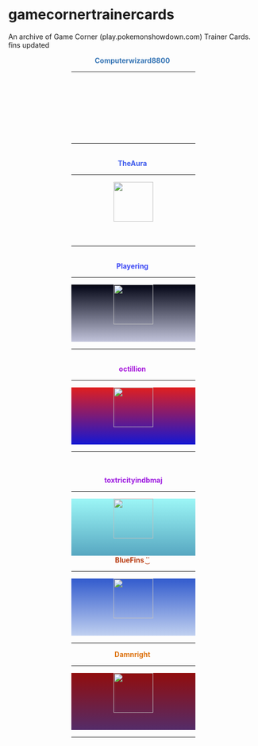 # gamecornertrainercards

An archive of Game Corner (play.pokemonshowdown.com) Trainer Cards. fins updated



<body>
<center><span class="infobox" style="display: inline-block ; width: 250px"><center><b><strong style="color: #3675b5">Computerwizard8800</strong></b>&nbsp;<hr><span style="display: block ; height: 115px"><span style="display: inline-block ; height: 30px ; width: 40px ; background: transparent url(&quot;https://play.pokemonshowdown.com/sprites/pokemonicons-sheet.png?v16&quot;) no-repeat scroll -360px -480px"></span>&nbsp;<br><span style="display: inline-block ; height: 30px ; width: 40px"></span></span><hr><br></center></span></center>


<center><span class="infobox" style="display: inline-block ; width: 250px"><center><b><strong style="color: #3e5bec">TheAura</strong></b>&nbsp;<hr><span style="display: block ; height: 115px"><span style="display: inline-block ; height: 30px ; width: 40px"></span><img src="//play.pokemonshowdown.com/sprites/trainers/allister-masters.png" width="80px" height="80px"><span style="display: inline-block ; height: 30px ; width: 40px"></span><br><span style="display: inline-block ; height: 30px ; width: 40px ; background: transparent url(&quot;https://play.pokemonshowdown.com/sprites/pokemonicons-sheet.png?v16&quot;) no-repeat scroll -80px -1770px"></span><span style="display: inline-block ; height: 30px ; width: 40px ; background: transparent url(&quot;https://play.pokemonshowdown.com/sprites/pokemonicons-sheet.png?v16&quot;) no-repeat scroll -120px -1770px"></span><span style="display: inline-block ; height: 30px ; width: 40px ; background: transparent url(&quot;https://play.pokemonshowdown.com/sprites/pokemonicons-sheet.png?v16&quot;) no-repeat scroll -40px -1770px"></span><span style="display: inline-block ; height: 30px ; width: 40px ; background: transparent url(&quot;https://play.pokemonshowdown.com/sprites/pokemonicons-sheet.png?v16&quot;) no-repeat scroll -40px -1770px"></span><span style="display: inline-block ; height: 30px ; width: 40px ; background: transparent url(&quot;https://play.pokemonshowdown.com/sprites/pokemonicons-sheet.png?v16&quot;) no-repeat scroll -120px -1770px"></span><span style="display: inline-block ; height: 30px ; width: 40px ; background: transparent url(&quot;https://play.pokemonshowdown.com/sprites/pokemonicons-sheet.png?v16&quot;) no-repeat scroll -80px -1770px"></span></span><hr><br></center></span></center>


<center><span class="infobox" style="display: inline-block ; width: 250px"><center><b><strong style="color: #3a46f4">Playering</strong></b>&nbsp;<hr><span style="display: block ; height: 115px ; background: linear-gradient(#010313 , #c2c4db)"><span style="display: inline-block ; height: 30px ; width: 40px"></span><img src="//play.pokemonshowdown.com/sprites/trainers/ingo-hisui.png" width="80px" height="80px"><span style="display: inline-block ; height: 30px ; width: 40px"></span><br><span style="display: inline-block ; height: 30px ; width: 40px ; background: transparent url(&quot;https://play.pokemonshowdown.com/sprites/pokemonicons-sheet.png?v16&quot;) no-repeat scroll -80px -2010px"></span><span style="display: inline-block ; height: 30px ; width: 40px ; background: transparent url(&quot;https://play.pokemonshowdown.com/sprites/pokemonicons-sheet.png?v16&quot;) no-repeat scroll -200px -2010px"></span><span style="display: inline-block ; height: 30px ; width: 40px ; background: transparent url(&quot;https://play.pokemonshowdown.com/sprites/pokemonicons-sheet.png?v16&quot;) no-repeat scroll -400px -1980px"></span><span style="display: inline-block ; height: 30px ; width: 40px ; background: transparent url(&quot;https://play.pokemonshowdown.com/sprites/pokemonicons-sheet.png?v16&quot;) no-repeat scroll -360px -1680px"></span><span style="display: inline-block ; height: 30px ; width: 40px ; background: transparent url(&quot;https://play.pokemonshowdown.com/sprites/pokemonicons-sheet.png?v16&quot;) no-repeat scroll -200px -3330px"></span><span style="display: inline-block ; height: 30px ; width: 40px ; background: transparent url(&quot;https://play.pokemonshowdown.com/sprites/pokemonicons-sheet.png?v16&quot;) no-repeat scroll -160px -3300px"></span></span><hr><br></center></span></center>

<center><span class="infobox" style="display: inline-block ; width: 250px"><center><b><strong style="color: #a81bdc">octillion</strong></b>&nbsp;<hr><span style="display: block ; height: 115px ; background: linear-gradient(#e01f1f , #1417d3)"><span style="display: inline-block ; height: 30px ; width: 40px"></span><img src="//play.pokemonshowdown.com/sprites/trainers/iono.png" width="80px" height="80px"><span style="display: inline-block ; height: 30px ; width: 40px"></span><br><span style="display: inline-block ; height: 30px ; width: 40px ; background: transparent url(&quot;https://play.pokemonshowdown.com/sprites/pokemonicons-sheet.png?v16&quot;) no-repeat scroll -320px -540px"></span><span style="display: inline-block ; height: 30px ; width: 40px ; background: transparent url(&quot;https://play.pokemonshowdown.com/sprites/pokemonicons-sheet.png?v16&quot;) no-repeat scroll -440px -1950px"></span><span style="display: inline-block ; height: 30px ; width: 40px ; background: transparent url(&quot;https://play.pokemonshowdown.com/sprites/pokemonicons-sheet.png?v16&quot;) no-repeat scroll -160px -2490px"></span><span style="display: inline-block ; height: 30px ; width: 40px ; background: transparent url(&quot;https://play.pokemonshowdown.com/sprites/pokemonicons-sheet.png?v16&quot;) no-repeat scroll -160px -3480px"></span><span style="display: inline-block ; height: 30px ; width: 40px ; background: transparent url(&quot;https://play.pokemonshowdown.com/sprites/pokemonicons-sheet.png?v16&quot;) no-repeat scroll -0px -2940px"></span><span style="display: inline-block ; height: 30px ; width: 40px ; background: transparent url(&quot;https://play.pokemonshowdown.com/sprites/pokemonicons-sheet.png?v16&quot;) no-repeat scroll -40px -2010px"></span></span><hr><br></center></span></center>

<center><br><span class="infobox" style="display: inline-block ; width: 250px"><center><b><strong style="color: #9e1ce0">toxtricityindbmaj</strong></b><hr><span style="display: block ; height: 115px ; background: linear-gradient(#9cf6f6 , #57a7c1)"><span style="display: inline-block ; height: 30px ; width: 40px"></span><img src="//play.pokemonshowdown.com/sprites/trainers/hilda-masters3.png" width="80px" height="80px"><span style="display: inline-block ; height: 30px ; width: 40px"></span><br><span style="display: inline-block ; height: 30px ; width: 40px ; background: transparent url(&quot;https://play.pokemonshowdown.com/sprites/pokemonicons-sheet.png?v16&quot;) no-repeat scroll -40px -3300px"></span><span style="display: inline-block ; height: 30px ; width: 40px ; background: transparent url(&quot;https://play.pokemonshowdown.com/sprites/pokemonicons-sheet.png?v16&quot;) no-repeat scroll -200px -3390px"></span><span style="display: inline-block ; height: 30px ; width: 40px ; background: transparent url(&quot;https://play.pokemonshowdown.com/sprites/pokemonicons-sheet.png?v16&quot;) no-repeat scroll -240px -3390px"></span><span style="display: inline-block ; height: 30px ; width: 40px ; background: transparent url(&quot;https://play.pokemonshowdown.com/sprites/pokemonicons-sheet.png?v16&quot;) no-repeat scroll -80px -3300px"></span><span style="display: inline-block ; height: 30px ; width: 40px ; background: transparent url(&quot;https://play.pokemonshowdown.com/sprites/pokemonicons-sheet.png?v16&quot;) no-repeat scroll -160px -3390px"></span></span></center></span><br></center>


<center><span class="infobox" style="display: inline-block ; width: 250px"><center><b><strong style="color: #b93d13">BlueFins ˙͜˙</strong></b>&nbsp;<hr><span style="display: block ; height: 115px ; background: linear-gradient(#325bcd , #c0d0f0)"><span style="display: inline-block ; height: 30px ; width: 40px"></span><img src="//play.pokemonshowdown.com/sprites/trainers/freediver.png" width="80px" height="80px"><span style="display: inline-block ; height: 30px ; width: 40px"></span><br><span style="display: inline-block ; height: 30px ; width: 40px ; background: transparent url(&quot;https://play.pokemonshowdown.com/sprites/pokemonicons-sheet.png?v16&quot;) no-repeat scroll -120px -420px"></span><span style="display: inline-block ; height: 30px ; width: 40px ; background: transparent url(&quot;https://play.pokemonshowdown.com/sprites/pokemonicons-sheet.png?v16&quot;) no-repeat scroll -80px -420px"></span><span style="display: inline-block ; height: 30px ; width: 40px ; background: transparent url(&quot;https://play.pokemonshowdown.com/sprites/pokemonicons-sheet.png?v16&quot;) no-repeat scroll -240px -900px"></span><span style="display: inline-block ; height: 30px ; width: 40px ; background: transparent url(&quot;https://play.pokemonshowdown.com/sprites/pokemonicons-sheet.png?v16&quot;) no-repeat scroll -200px -2430px"></span><span style="display: inline-block ; height: 30px ; width: 40px ; background: transparent url(&quot;https://play.pokemonshowdown.com/sprites/pokemonicons-sheet.png?v16&quot;) no-repeat scroll -160px -2430px"></span><span style="display: inline-block ; height: 30px ; width: 40px ; background: transparent url(&quot;https://play.pokemonshowdown.com/sprites/pokemonicons-sheet.png?v16&quot;) no-repeat scroll -320px -900px"></span></span><hr></center></span></center>

<center><span class="infobox" style="display: inline-block ; width: 250px"><center><b><strong style="color: #dd7311">Damnright</strong></b>&nbsp;<hr><span style="display: block ; height: 115px ; background: linear-gradient(#910d0d , #542c69)"><span style="display: inline-block ; height: 30px ; width: 40px"></span><img src="//play.pokemonshowdown.com/sprites/trainers/mai.png" width="80px" height="80px"><span style="display: inline-block ; height: 30px ; width: 40px"></span><br><span style="display: inline-block ; height: 30px ; width: 40px ; background: transparent url(&quot;https://play.pokemonshowdown.com/sprites/pokemonicons-sheet.png?v16&quot;) no-repeat scroll -400px -180px"></span><span style="display: inline-block ; height: 30px ; width: 40px ; background: transparent url(&quot;https://play.pokemonshowdown.com/sprites/pokemonicons-sheet.png?v16&quot;) no-repeat scroll -240px -1140px"></span><span style="display: inline-block ; height: 30px ; width: 40px ; background: transparent url(&quot;https://play.pokemonshowdown.com/sprites/pokemonicons-sheet.png?v16&quot;) no-repeat scroll -240px -1170px"></span><span style="display: inline-block ; height: 30px ; width: 40px ; background: transparent url(&quot;https://play.pokemonshowdown.com/sprites/pokemonicons-sheet.png?v16&quot;) no-repeat scroll -400px -1080px"></span><span style="display: inline-block ; height: 30px ; width: 40px ; background: transparent url(&quot;https://play.pokemonshowdown.com/sprites/pokemonicons-sheet.png?v16&quot;) no-repeat scroll -320px -600px"></span><span style="display: inline-block ; height: 30px ; width: 40px ; background: transparent url(&quot;https://play.pokemonshowdown.com/sprites/pokemonicons-sheet.png?v16&quot;) no-repeat scroll -200px -570px"></span></span><hr><br></center></span></center>
</body>

